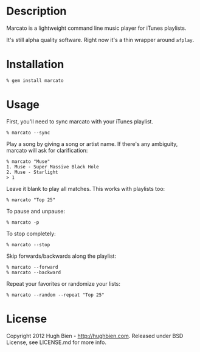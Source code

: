 Description
===========

Marcato is a lightweight command line music player for iTunes playlists.

It's still alpha quality software.  Right now it's a thin wrapper around
`afplay`.

Installation
============

    % gem install marcato

Usage
=====

First, you'll need to sync marcato with your iTunes playlist.

    % marcato --sync

Play a song by giving a song or artist name.  If there's any ambiguity, marcato
will ask for clarification:

    % marcato "Muse"
    1. Muse - Super Massive Black Hole
    2. Muse - Starlight
    > 1

Leave it blank to play all matches.  This works with playlists too:

    % marcato "Top 25"

To pause and unpause:

    % marcato -p

To stop completely:

    % marcato --stop

Skip forwards/backwards along the playlist:

    % marcato --forward
    % marcato --backward

Repeat your favorites or randomize your lists:

    % marcato --random --repeat "Top 25"

License
=======

Copyright 2012 Hugh Bien - http://hughbien.com.
Released under BSD License, see LICENSE.md for more info.
